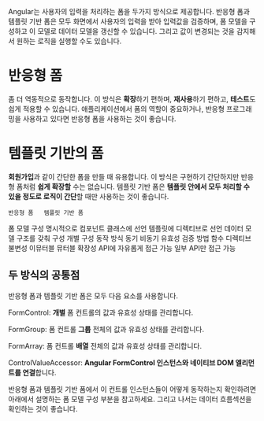 Angular는 사용자의 입력을 처리하는 폼을 두가지 방식으로 제공합니다. 반응형 폼과 템플릿 기반 폼은 모두 화면에서 사용자의 입력을 받아 입력값을 검증하며, 폼 모델을 구성하고 이 모델로 데이터 모델을 갱신할 수 있습니다. 그리고 값이 변경되는 것을 감지해서 원하는 로직을 실행할 수도 있습니다.

# 반응형 폼
 좀 더 역동적으로 동작합니다. 이 방식은 **확장**하기 편하며, **재사용**하기 편하고, **테스트**도 쉽게 적용할 수 있습니다. 애플리케이션에서 폼의 역할이 중요하거나, 반응형 프로그래밍을 사용하고 있다면 반응형 폼을 사용하는 것이 좋습니다.

# 템플릿 기반의 폼
**회원가입**과 같이 간단한 폼을 만들 때 유용합니다. 이 방식은 구현하기 간단하지만 반응형 폼처럼 **쉽게 확장할** 수는 없습니다. 템플릿 기반 폼은 **템플릿 안에서 모두 처리할 수 있을 정도로 로직이 간단**할 때만 사용하는 것이 좋습니다.



	반응형 폼	템플릿 기반 폼
폼 모델 구성	명시적으로 컴포넌트 클래스에 선언	템플릿에 디렉티브로 선언
데이터 모델	구조를 갖춰 구성	개별 구성
동작 방식	동기	비동기
유효성 검증 방법	함수	디렉티브
불변성	이뮤터블	뮤터블
확장성	API에 자유롭게 접근 가능	일부 API만 접근 가능




## 두 방식의 공통점
반응형 폼과 템플릿 기반 폼은 모두 다음 요소를 사용합니다.

FormControl: **개별** 폼 컨트롤의 값과 유효성 상태를 관리합니다.

FormGroup: 폼 컨트롤 **그룹** 전체의 값과 유효성 상태를 관리합니다.

FormArray: 폼 컨트롤 **배열** 전체의 값과 유효성 상태를 관리합니다.

ControlValueAccessor: **Angular FormControl 인스턴스와 네이티브 DOM 엘리먼트를 연결**합니다.

반응형 폼과 템플릿 기반 폼에서 이 컨트롤 인스턴스들이 어떻게 동작하는지 확인하려면 아래에서 설명하는 폼 모델 구성 부분을 참고하세요. 그리고 나서는 데이터 흐름섹션을 확인하는 것이 좋습니다.